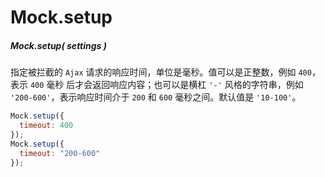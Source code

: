 # Mock.setup
##### Mock.setup( settings )
指定被拦截的 `Ajax` 请求的响应时间，单位是毫秒。值可以是正整数，例如 `400`，表示 `400` 毫秒 后才会返回响应内容；也可以是横杠 `'-'` 风格的字符串，例如 `'200-600'`，表示响应时间介于 `200` 和 `600` 毫秒之间。默认值是 `'10-100'`。
```javascript
Mock.setup({
  timeout: 400
});
Mock.setup({
  timeout: "200-600"
});
```